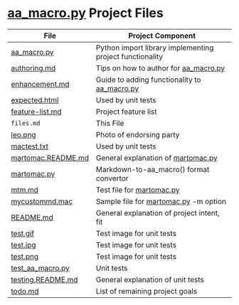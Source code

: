 # [aa_macro.py](aa_macro.py) Project Files

File | Project Component
---- | -----------------
[aa_macro.py](aa_macro.py) | Python import library implementing project functionality
[authoring.md](authoring.md) | Tips on how to author for [aa_macro.py](aa_macro.py)
[enhancement.md](enhancement.md) | Guide to adding functionality to [aa_macro.py](aa_macro.py)
[expected.html](expected.html) | Used by unit tests
[feature-list.md](feature-list.md) | Project feature list
`files.md` | This File
[leo.png](leo.png) | Photo of endorsing party
[mactest.txt](mactest.txt) | Used by unit tests
[martomac.README.md](martomac.README.md) | General explanation of [martomac.py](martomac.py)
[martomac.py](martomac.py) | Markdown-to-aa\_macro() format convertor
[mtm.md](mtm.md) | Test file for [martomac.py](martomac.py)
[mycustommd.mac](mycustommd.mac) | Sample file for [martomac.py](martomac.py) \-m option
[README.md](README.md) | General explanation of project intent, fit
[test.gif](test.gif) | Test image for unit tests
[test.jpg](test.jpg) | Test image for unit tests
[test.png](test.png) | Test image for unit tests
[test_aa_macro.py](test_aa_macro.py) | Unit tests
[testing.README.md](testing.README.md) | General explanation of unit tests
[todo.md](todo.md) | List of remaining project goals